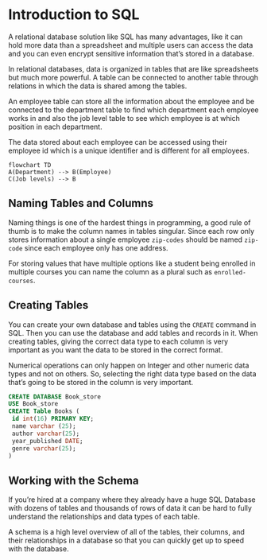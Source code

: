 # Introduction to SQL
A relational database solution like SQL has many advantages, like it can hold more data than a spreadsheet and multiple users can access the data and you can even encrypt sensitive information that’s stored in a database.

In relational databases, data is organized in tables that are like spreadsheets but much more powerful. A table can be connected to another table through relations in which the data is shared among the tables.

An employee table can store all the information about the employee and be connected to the department table to find which department each employee works in and also the job level table to see which employee is at which position in each department.

The data stored about each employee can be accessed using their employee id which is a unique identifier and is different for all employees.

```mermaid
flowchart TD
A(Department) --> B(Employee)
C(Job levels) --> B
```

## Naming Tables and Columns
Naming things is one of  the hardest things in programming, a good rule of thumb is to make the column names in tables singular. Since each row only stores information about a single employee `zip-codes` should be named `zip-code` since each employee only has one address.

For storing values that have multiple options like a student being enrolled in multiple courses you can name the column as a plural such as `enrolled-courses`.

## Creating Tables
You can create your own database and tables using the `CREATE` command in SQL. Then you can use the database and add tables and records in it. When creating tables, giving the correct data type to each column is very important as you want the data to be stored in the correct format.

Numerical operations can only happen on Integer and other numeric data types and not on others. So, selecting the right data type based on the data that’s going to be stored in the column is very important.

```SQL
CREATE DATABASE Book_store
USE Book_store
CREATE Table Books (
 id int(16) PRIMARY KEY;
 name varchar (25);
 author varchar(25);
 year_published DATE;
 genre varchar(25);
)
```

## Working with the Schema
If you’re hired at a company where they already have a huge SQL Database with dozens of tables and thousands of rows of data it can be hard to fully understand the relationships and data types of each table.

A schema is a high level overview of all of the tables, their columns, and their relationships in a database so that you can quickly get up to speed with the database.